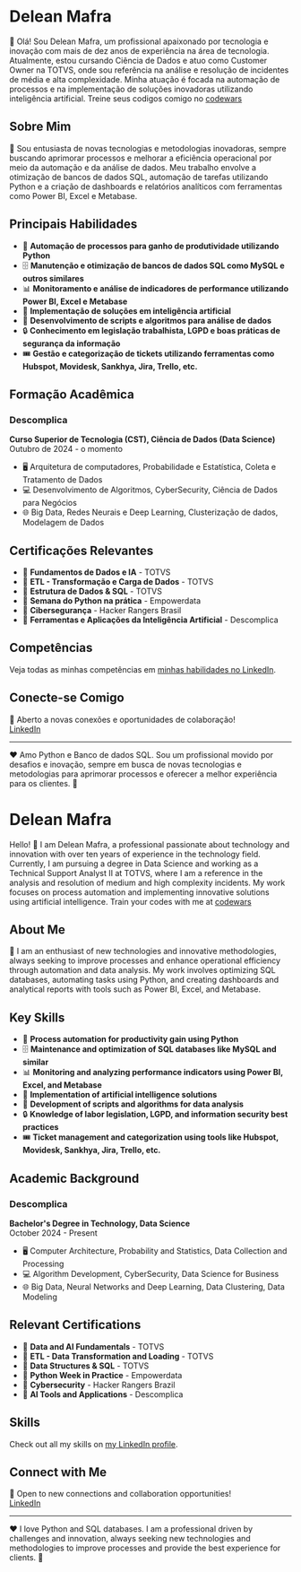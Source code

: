 # Delean Mafra

👋 Olá! Sou Delean Mafra, um profissional apaixonado por tecnologia e inovação com mais de dez anos de experiência na área de tecnologia. Atualmente, estou cursando Ciência de Dados e atuo como Customer Owner na TOTVS, onde sou referência na análise e resolução de incidentes de média e alta complexidade. Minha atuação é focada na automação de processos e na implementação de soluções inovadoras utilizando inteligência artificial.
Treine seus codigos comigo no [codewars](www.codewars.com/r/DnrkrQ)

## Sobre Mim

🚀 Sou entusiasta de novas tecnologias e metodologias inovadoras, sempre buscando aprimorar processos e melhorar a eficiência operacional por meio da automação e da análise de dados. Meu trabalho envolve a otimização de bancos de dados SQL, automação de tarefas utilizando Python e a criação de dashboards e relatórios analíticos com ferramentas como Power BI, Excel e Metabase.




## Principais Habilidades

- 🤖 **Automação de processos para ganho de produtividade utilizando Python**
- 🗄️ **Manutenção e otimização de bancos de dados SQL como MySQL e outros similares**
- 📊 **Monitoramento e análise de indicadores de performance utilizando Power BI, Excel e Metabase**
- 🧠 **Implementação de soluções em inteligência artificial**
- 📝 **Desenvolvimento de scripts e algoritmos para análise de dados**
- 🔒 **Conhecimento em legislação trabalhista, LGPD e boas práticas de segurança da informação**
- 🎟️ **Gestão e categorização de tickets utilizando ferramentas como Hubspot, Movidesk, Sankhya, Jira, Trello, etc.**

## Formação Acadêmica

### Descomplica
**Curso Superior de Tecnologia (CST), Ciência de Dados (Data Science)**  
Outubro de 2024 - o momento

- 🖥️ Arquitetura de computadores, Probabilidade e Estatística, Coleta e Tratamento de Dados
- 💻 Desenvolvimento de Algoritmos, CyberSecurity, Ciência de Dados para Negócios
- 🌐 Big Data, Redes Neurais e Deep Learning, Clusterização de dados, Modelagem de Dados

## Certificações Relevantes

- 📜 **Fundamentos de Dados e IA** - TOTVS
- 📜 **ETL - Transformação e Carga de Dados** - TOTVS
- 📜 **Estrutura de Dados & SQL** - TOTVS
- 📜 **Semana do Python na prática** - Empowerdata
- 📜 **Cibersegurança** - Hacker Rangers Brasil
- 📜 **Ferramentas e Aplicações da Inteligência Artificial** - Descomplica

## Competências

Veja todas as minhas competências em [minhas habilidades no LinkedIn](https://www.linkedin.com/in/delean-mafra/details/skills/).

## Conecte-se Comigo

📩 Aberto a novas conexões e oportunidades de colaboração!  
[LinkedIn](https://www.linkedin.com/in/delean-mafra/)

---

❤️ Amo Python e Banco de dados SQL. Sou um profissional movido por desafios e inovação, sempre em busca de novas tecnologias e metodologias para aprimorar processos e oferecer a melhor experiência para os clientes. 🚀




# Delean Mafra

Hello! 👋 I am Delean Mafra, a professional passionate about technology and innovation with over ten years of experience in the technology field. Currently, I am pursuing a degree in Data Science and working as a Technical Support Analyst II at TOTVS, where I am a reference in the analysis and resolution of medium and high complexity incidents. My work focuses on process automation and implementing innovative solutions using artificial intelligence.
Train your codes with me at [codewars](www.codewars.com/r/DnrkrQ)

## About Me

🚀 I am an enthusiast of new technologies and innovative methodologies, always seeking to improve processes and enhance operational efficiency through automation and data analysis. My work involves optimizing SQL databases, automating tasks using Python, and creating dashboards and analytical reports with tools such as Power BI, Excel, and Metabase.

## Key Skills

- 🤖 **Process automation for productivity gain using Python**
- 🗄️ **Maintenance and optimization of SQL databases like MySQL and similar**
- 📊 **Monitoring and analyzing performance indicators using Power BI, Excel, and Metabase**
- 🧠 **Implementation of artificial intelligence solutions**
- 📝 **Development of scripts and algorithms for data analysis**
- 🔒 **Knowledge of labor legislation, LGPD, and information security best practices**
- 🎟️ **Ticket management and categorization using tools like Hubspot, Movidesk, Sankhya, Jira, Trello, etc.**

## Academic Background

### Descomplica
**Bachelor's Degree in Technology, Data Science**  
October 2024 - Present

- 🖥️ Computer Architecture, Probability and Statistics, Data Collection and Processing
- 💻 Algorithm Development, CyberSecurity, Data Science for Business
- 🌐 Big Data, Neural Networks and Deep Learning, Data Clustering, Data Modeling

## Relevant Certifications

- 📜 **Data and AI Fundamentals** - TOTVS
- 📜 **ETL - Data Transformation and Loading** - TOTVS
- 📜 **Data Structures & SQL** - TOTVS
- 📜 **Python Week in Practice** - Empowerdata
- 📜 **Cybersecurity** - Hacker Rangers Brazil
- 📜 **AI Tools and Applications** - Descomplica

## Skills

Check out all my skills on [my LinkedIn profile](https://www.linkedin.com/in/delean-mafra/details/skills/).

## Connect with Me

📩 Open to new connections and collaboration opportunities!  
[LinkedIn](https://www.linkedin.com/in/delean-mafra/)

---

❤️ I love Python and SQL databases. I am a professional driven by challenges and innovation, always seeking new technologies and methodologies to improve processes and provide the best experience for clients. 🚀
